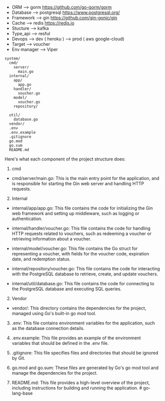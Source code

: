 - ORM --> gorm https://github.com/go-gorm/gorm
- Database --> postgresql https://www.postgresql.org/
- Framework --> gin https://github.com/gin-gonic/gin
- Cache --> redis https://redis.io
- Stucture --> kafka
- Type_api --> resful
- Devops --> dev ( heroku ) --> prod ( aws google-cloud)
- Target --> voucher
- Env manager --> Viper

```
system/
  cmd/
    server/
      main.go
  internal/
    app/
      app.go
    handler/
      voucher.go
    model/
      voucher.go
    repository/

  util/
    database.go
  vendor/
  .env
  .env.example
  .gitignore
  go.mod
  go.sum
  README.md
```

Here's what each component of the project structure does:

1. cmd

- cmd/server/main.go: This is the main entry point for the application, and is responsible for starting the Gin web server and handling HTTP requests.

2. Internal

- internal/app/app.go: This file contains the code for initializing the Gin web framework and setting up middleware, such as logging or authentication.

- internal/handler/voucher.go: This file contains the code for handling HTTP requests related to vouchers, such as redeeming a voucher or retrieving information about a voucher.

- internal/model/voucher.go: This file contains the Go struct for representing a voucher, with fields for the voucher code, expiration date, and redemption status.

- internal/repository/voucher.go: This file contains the code for interacting with the PostgreSQL database to retrieve, create, and update vouchers.

- internal/util/database.go: This file contains the code for connecting to the PostgreSQL database and executing SQL queries.

2. Vendor

- vendor/: This directory contains the dependencies for the project, managed using Go's built-in go mod tool.

3. .env: This file contains environment variables for the application, such as the database connection details.

4. .env.example: This file provides an example of the environment variables that should be defined in the .env file.

5. .gitignore: This file specifies files and directories that should be ignored by Git.

6. go.mod and go.sum: These files are generated by Go's go mod tool and manage the dependencies for the project.

7. README.md: This file provides a high-level overview of the project, including instructions for building and running the application.
#   g o - l a n g - b a s e  
 